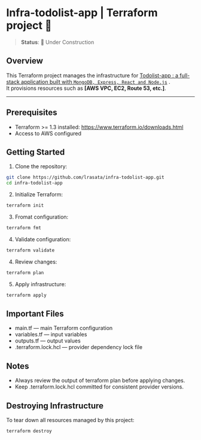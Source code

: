 # Infra-todolist-app | Terraform project 🚧

> **Status**: 🚧 Under Construction

## Overview

This Terraform project manages the infrastructure for [Todolist-app : a full-stack application built with `MongoDB, Express, React and Node.js`](https://github.com/lrasata/todo-list-app) .  
It provisions resources such as **[AWS VPC, EC2, Route 53, etc.]**.

---

## Prerequisites

- Terraform >= 1.3 installed: https://www.terraform.io/downloads.html
- Access to AWS configured

## Getting Started

1. Clone the repository:

```bash
git clone https://github.com/lrasata/infra-todolist-app.git
cd infra-todolist-app
```

2. Initialize Terraform:

````bash
terraform init
````
3. Fromat configuration:

````bash
terraform fmt
````

4. Validate configuration:

````bash
terraform validate
````

4. Review changes:

````bash
terraform plan
````

5. Apply infrastructure:

````bash
terraform apply
````

## Important Files
- main.tf — main Terraform configuration
- variables.tf — input variables
- outputs.tf — output values
- .terraform.lock.hcl — provider dependency lock file

## Notes
- Always review the output of terraform plan before applying changes.
- Keep .terraform.lock.hcl committed for consistent provider versions.

## Destroying Infrastructure
To tear down all resources managed by this project:

````bash
terraform destroy
````